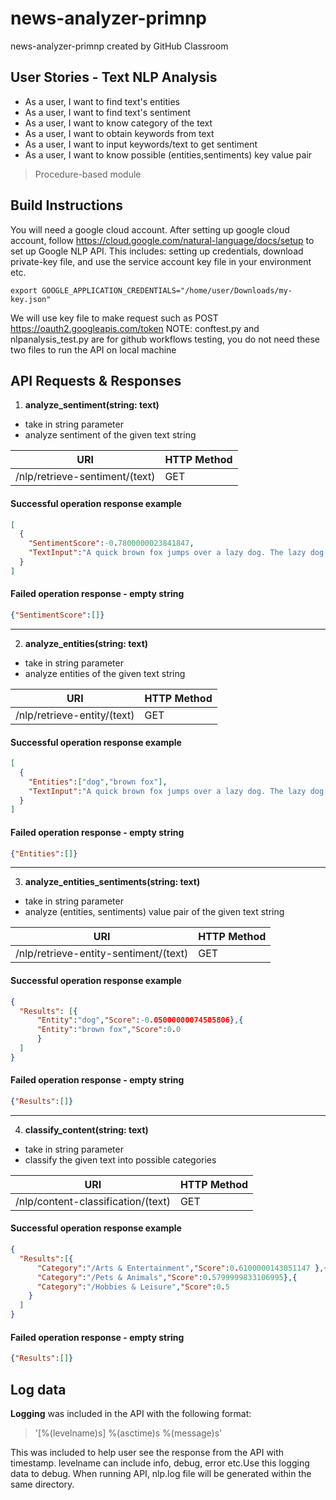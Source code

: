 # news-analyzer-primnp
news-analyzer-primnp created by GitHub Classroom


## User Stories - Text NLP Analysis
* As a user, I want to find text's entities
* As a user, I want to find text's sentiment
* As a user, I want to know category of the text
* As a user, I want to obtain keywords from text
* As a user, I want to input keywords/text to get sentiment
* As a user, I want to know possible (entities,sentiments) key value pair

> Procedure-based module

## Build Instructions
You will need a google cloud account. After setting up google cloud account, follow https://cloud.google.com/natural-language/docs/setup to set up Google NLP API. This includes: setting up credentials, download private-key file, and use the service account key file in your environment etc.
```
export GOOGLE_APPLICATION_CREDENTIALS="/home/user/Downloads/my-key.json"
```
We will use key file to make request such as POST https://oauth2.googleapis.com/token
NOTE: conftest.py and nlpanalysis_test.py are for github workflows testing, you do not need these two files to run the API on local machine

## API Requests & Responses

1. **analyze_sentiment(string: text)**
  * take in string parameter
  * analyze sentiment of the given text string

URI  | HTTP Method
------------- | -------------
/nlp/retrieve-sentiment/(text)  | GET

#### Successful operation response example
```JSON
[
  {
    "SentimentScore":-0.7800000023841847,
    "TextInput":"A quick brown fox jumps over a lazy dog. The lazy dog then disappear mysteriously."
  }
]
```
#### Failed operation response - empty string
```JSON
{"SentimentScore":[]}
```
---
2. **analyze_entities(string: text)**
  * take in string parameter
  * analyze entities of the given text string

  URI  | HTTP Method
  ------------- | -------------
  /nlp/retrieve-entity/(text) | GET

#### Successful operation response example
```JSON
[
  {
    "Entities":["dog","brown fox"],
    "TextInput":"A quick brown fox jumps over a lazy dog. The lazy dog then disappear mysteriously."
  }
]
```
#### Failed operation response - empty string
```JSON
{"Entities":[]}
```
---
3. **analyze_entities_sentiments(string: text)**
  * take in string parameter
  * analyze (entities, sentiments) value pair of the given text string

URI  | HTTP Method
------------- | -------------
/nlp/retrieve-entity-sentiment/(text)  | GET

#### Successful operation response example
```JSON
{
  "Results": [{
      "Entity":"dog","Score":-0.05000000074505806},{
      "Entity":"brown fox","Score":0.0
      }
  ]
}

```
#### Failed operation response - empty string
```JSON
{"Results":[]}
```
---
4. **classify_content(string: text)**
  * take in string parameter
  * classify the given text into possible categories

URI  | HTTP Method
------------- | -------------
/nlp/content-classification/(text) | GET

#### Successful operation response example
```JSON
{
  "Results":[{
      "Category":"/Arts & Entertainment","Score":0.6100000143051147 },{
      "Category":"/Pets & Animals","Score":0.5799999833106995},{
      "Category":"/Hobbies & Leisure","Score":0.5
    }
  ]
}
```
#### Failed operation response - empty string
```JSON
{"Results":[]}
```


## Log data
**Logging** was included in the API with the following format:
> '[%(levelname)s] %(asctime)s %(message)s'

This was included to help user see the response from the API with timestamp. levelname can include info, debug, error etc.Use this logging data to debug. When running API, nlp.log file will be generated within the same directory.
